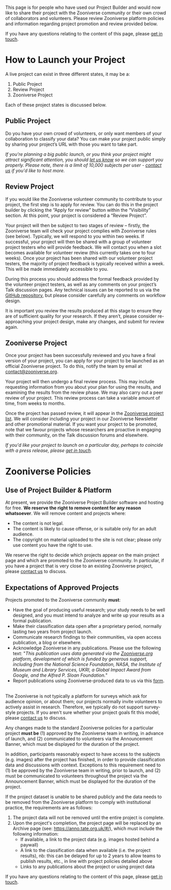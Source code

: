 This page is for people who have used our Project Builder and would now like to share their project with the Zooniverse community or their own crowd of collaborators and volunteers. Please review Zooniverse platform policies and information regarding project promotion and review provided below.
&nbsp;

If you have any questions relating to the content of this page, please [get in touch](https://www.zooniverse.org/about#contact).

# How to Launch your Project
A live project can exist in three different states, it may be a:

1. Public Project
2. Review Project
3. Zooniverse Project

Each of these project states is discussed below.
&nbsp;

## Public Project
Do you have your own crowd of volunteers, or only want members of your collaboration to classify your data? You can make your project public simply by sharing your project’s URL with those you want to take part.

_If you're planning a big public launch, or you think your project might attract significant attention, you should [let us know](https://zooniverse.org/about/contact) so we can support you properly. Please note, there is a limit of 10,000 subjects per user - [contact us](https://zooniverse.org/about/contact) if you'd like to host more._
&nbsp;

## Review Project
If you would like the Zooniverse volunteer community to contribute to your project, the first step is to apply for review. You can do this in the project builder by clicking the “Apply for review” button within the “Visibility” section. At this point, your project is considered a “Review Project”.

Your project will then be subject to two stages of review – firstly, the Zooniverse team will check your project complies with Zooniverse rules (see below). Typically, we will respond to you within two weeks. If successful, your project will then be shared with a group of volunteer project testers who will provide feedback. We will contact you when a slot becomes available for volunteer review (this currently takes one to four weeks). Once your project has been shared with our volunteer project testers, the majority of project feedback is typically received within a week. This will be made immediately accessible to you.

During this process you should address the formal feedback provided by the volunteer project testers, as well as any comments on your project’s Talk discussion pages. Any technical issues can be reported to us via the [GitHub repository](https://github.com/zooniverse/Panoptes-Front-End), but please consider carefully any comments on workflow design.

It is important you review the results produced at this stage to ensure they are of sufficient quality for your research. If they aren’t, please consider re-approaching your project design, make any changes, and submit for review again.
&nbsp;

## Zooniverse Project
Once your project has been successfully reviewed and you have a final version of your project, you can apply for your project to be launched as an official Zooniverse project. To do this, notify the team by email at contact@zooniverse.org.

Your project will then undergo a final review process. This may include requesting information from you about your plan for using the results, and examining the results from the review phase. We may also carry out a peer review of your project. This review process can take a variable amount of time, from weeks to months.

Once the project has passed review, it will appear in the [Zooniverse project list](https://zooniverse.org/projects/). We will consider including your project in our Zooniverse Newsletter and other promotional material. If you want your project to be promoted, note that we favour projects whose researchers are proactive in engaging with their community, on the Talk discussion forums and elsewhere.

_If you'd like your project to launch on a particular day, perhaps to coincide with a press release, please [get in touch](https://zooniverse.org/about/contact)._
&nbsp;

# Zooniverse Policies

## Use of Project Builder & Platform

At present, we provide the Zooniverse Project Builder software and hosting for free. **We reserve the right to remove content for any reason whatsoever**. We will remove content and projects where:

- The content is not legal.
- The content is likely to cause offense, or is suitable only for an adult audience.
- The copyright on material uploaded to the site is not clear; please only use content you have the right to use.

We reserve the right to decide which projects appear on the main project page and which are promoted to the Zooniverse community. In particular, if you have a project that is very close to an existing Zooniverse project, please [contact us](https://zooniverse.org/about/contact) to discuss.

## Expectations of Approved Projects

Projects promoted to the Zooniverse community **must**:
- Have the goal of producing useful research; your study needs to be well designed, and you must intend to analyze and write up your results as a formal publication.
- Make their classification data open after a proprietary period, normally lasting two years from project launch.
- Communicate research findings to their communities, via open access publication, a blog or elsewhere.
- Acknowledge Zooniverse in any publications. Please use the following text:
"_This publication uses data generated via the [Zooniverse.org](https://www.zooniverse.org/) platform, development of which is funded by generous support, including from the National Science Foundation, NASA, the Institute of Museum and Library Services, UKRI, a Global Impact Award from Google, and the Alfred P. Sloan Foundation._"
- Report publications using Zooniverse-produced data to us via this [form](https://docs.google.com/forms/d/18jwLbtV_6M5HCM74xNFtFbiiszWAxpC5IGHaToYjeiw/viewform).
&nbsp;

The Zooniverse is not typically a platform for surveys which ask for audience opinion, or about them; our projects normally invite volunteers to actively assist in research. Therefore, we typically do not support survey-style projects. If you aren't sure whether your project goals fit this model, please [contact us](https://zooniverse.org/about/contact) to discuss.

Any changes made to the standard Zooniverse policies for a particular project **must be** (1) approved by the Zooniverse team in writing, in advance of launch, and (2) communicated to volunteers via the Announcement Banner, which must be displayed for the duration of the project.

In addition, participants reasonably expect to have access to the subjects (e.g. images) after the project has finished, in order to provide classification data and discussions with context. Exceptions to this requirement need to (1) be approved by the Zooniverse team in writing, prior to launch, and (2) must be communicated to volunteers throughout the project via the Announcement Banner, which must be displayed for the duration of the project. 

If the project dataset is unable to be shared publicly and the data needs to be removed from the Zooniverse platform to comply with institutional practice, the requirements are as follows:

1. The project data will not be removed until the entire project is complete.
2. Upon the project's completion, the project page will be replaced by an Archive page (see: https://anno.tate.org.uk/#/), which must include the following information:
    - If available, a link to the project data (e.g. images hosted behind a paywall)
    - A link to the classification data when available (i.e. the project results), nb: this can be delayed for up to 2 years to allow teams to publish results, etc., in line with project policies detailed above
    - Links to any publications about the project or using project data

If you have any questions relating to the content of this page, please [get in touch](https://www.zooniverse.org/about#contact).

